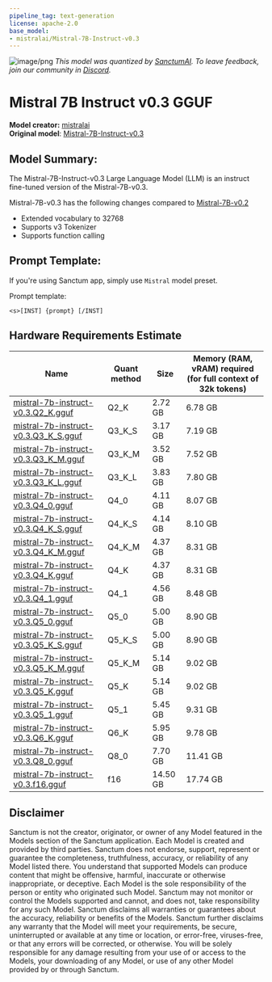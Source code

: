 ```yaml
---
pipeline_tag: text-generation
license: apache-2.0
base_model:
- mistralai/Mistral-7B-Instruct-v0.3
---
```


![image/png](https://cdn-uploads.huggingface.co/production/uploads/64a28db2f1968b7d7f357182/9aQRkm59XY_qSEXe86IJb.png)
*This model was quantized by [SanctumAI](https://sanctum.ai). To leave feedback, join our community in [Discord](https://discord.gg/7ZNE78HJKh).*

# Mistral 7B Instruct v0.3 GGUF

**Model creator:** [mistralai](https://huggingface.co/mistralai)<br>
**Original model**: [Mistral-7B-Instruct-v0.3](https://huggingface.co/mistralai/Mistral-7B-Instruct-v0.3)<br>

## Model Summary:

The Mistral-7B-Instruct-v0.3 Large Language Model (LLM) is an instruct fine-tuned version of the Mistral-7B-v0.3.

Mistral-7B-v0.3 has the following changes compared to [Mistral-7B-v0.2](https://huggingface.co/mistralai/Mistral-7B-Instruct-v0.2/edit/main/README.md)
- Extended vocabulary to 32768
- Supports v3 Tokenizer
- Supports function calling

## Prompt Template:

If you're using Sanctum app, simply use `Mistral` model preset.

Prompt template:

```
<s>[INST] {prompt} [/INST]
```

## Hardware Requirements Estimate

| Name | Quant method | Size | Memory (RAM, vRAM) required (for full context of 32k tokens) |
| ---- | ---- | ---- | ---- |
| [mistral-7b-instruct-v0.3.Q2_K.gguf](https://huggingface.co/SanctumAI/Mistral-7B-Instruct-v0.3-GGUF/blob/main/mistral-7b-instruct-v0.3.Q2_K.gguf) | Q2_K | 2.72 GB | 6.78 GB |
| [mistral-7b-instruct-v0.3.Q3_K_S.gguf](https://huggingface.co/SanctumAI/Mistral-7B-Instruct-v0.3-GGUF/blob/main/mistral-7b-instruct-v0.3.Q3_K_S.gguf) | Q3_K_S | 3.17 GB | 7.19 GB |
| [mistral-7b-instruct-v0.3.Q3_K_M.gguf](https://huggingface.co/SanctumAI/Mistral-7B-Instruct-v0.3-GGUF/blob/main/mistral-7b-instruct-v0.3.Q3_K_M.gguf) | Q3_K_M | 3.52 GB | 7.52 GB |
| [mistral-7b-instruct-v0.3.Q3_K_L.gguf](https://huggingface.co/SanctumAI/Mistral-7B-Instruct-v0.3-GGUF/blob/main/mistral-7b-instruct-v0.3.Q3_K_L.gguf) | Q3_K_L | 3.83 GB | 7.80 GB |
| [mistral-7b-instruct-v0.3.Q4_0.gguf](https://huggingface.co/SanctumAI/Mistral-7B-Instruct-v0.3-GGUF/blob/main/mistral-7b-instruct-v0.3.Q4_0.gguf) | Q4_0 | 4.11 GB | 8.07 GB |
| [mistral-7b-instruct-v0.3.Q4_K_S.gguf](https://huggingface.co/SanctumAI/Mistral-7B-Instruct-v0.3-GGUF/blob/main/mistral-7b-instruct-v0.3.Q4_K_S.gguf) | Q4_K_S | 4.14 GB | 8.10 GB |
| [mistral-7b-instruct-v0.3.Q4_K_M.gguf](https://huggingface.co/SanctumAI/Mistral-7B-Instruct-v0.3-GGUF/blob/main/mistral-7b-instruct-v0.3.Q4_K_M.gguf) | Q4_K_M | 4.37 GB | 8.31 GB |
| [mistral-7b-instruct-v0.3.Q4_K.gguf](https://huggingface.co/SanctumAI/Mistral-7B-Instruct-v0.3-GGUF/blob/main/mistral-7b-instruct-v0.3.Q4_K.gguf) | Q4_K | 4.37 GB | 8.31 GB |
| [mistral-7b-instruct-v0.3.Q4_1.gguf](https://huggingface.co/SanctumAI/Mistral-7B-Instruct-v0.3-GGUF/blob/main/mistral-7b-instruct-v0.3.Q4_1.gguf) | Q4_1 | 4.56 GB | 8.48 GB |
| [mistral-7b-instruct-v0.3.Q5_0.gguf](https://huggingface.co/SanctumAI/Mistral-7B-Instruct-v0.3-GGUF/blob/main/mistral-7b-instruct-v0.3.Q5_0.gguf) | Q5_0 | 5.00 GB | 8.90 GB |
| [mistral-7b-instruct-v0.3.Q5_K_S.gguf](https://huggingface.co/SanctumAI/Mistral-7B-Instruct-v0.3-GGUF/blob/main/mistral-7b-instruct-v0.3.Q5_K_S.gguf) | Q5_K_S | 5.00 GB | 8.90 GB |
| [mistral-7b-instruct-v0.3.Q5_K_M.gguf](https://huggingface.co/SanctumAI/Mistral-7B-Instruct-v0.3-GGUF/blob/main/mistral-7b-instruct-v0.3.Q5_K_M.gguf) | Q5_K_M | 5.14 GB | 9.02 GB |
| [mistral-7b-instruct-v0.3.Q5_K.gguf](https://huggingface.co/SanctumAI/Mistral-7B-Instruct-v0.3-GGUF/blob/main/mistral-7b-instruct-v0.3.Q5_K.gguf) | Q5_K | 5.14 GB | 9.02 GB |
| [mistral-7b-instruct-v0.3.Q5_1.gguf](https://huggingface.co/SanctumAI/Mistral-7B-Instruct-v0.3-GGUF/blob/main/mistral-7b-instruct-v0.3.Q5_1.gguf) | Q5_1 | 5.45 GB | 9.31 GB |
| [mistral-7b-instruct-v0.3.Q6_K.gguf](https://huggingface.co/SanctumAI/Mistral-7B-Instruct-v0.3-GGUF/blob/main/mistral-7b-instruct-v0.3.Q6_K.gguf) | Q6_K | 5.95 GB | 9.78 GB |
| [mistral-7b-instruct-v0.3.Q8_0.gguf](https://huggingface.co/SanctumAI/Mistral-7B-Instruct-v0.3-GGUF/blob/main/mistral-7b-instruct-v0.3.Q8_0.gguf) | Q8_0 | 7.70 GB | 11.41 GB |
| [mistral-7b-instruct-v0.3.f16.gguf](https://huggingface.co/SanctumAI/Mistral-7B-Instruct-v0.3-GGUF/blob/main/mistral-7b-instruct-v0.3.f16.gguf) | f16 | 14.50 GB | 17.74 GB |

## Disclaimer

Sanctum is not the creator, originator, or owner of any Model featured in the Models section of the Sanctum application. Each Model is created and provided by third parties. Sanctum does not endorse, support, represent or guarantee the completeness, truthfulness, accuracy, or reliability of any Model listed there. You understand that supported Models can produce content that might be offensive, harmful, inaccurate or otherwise inappropriate, or deceptive. Each Model is the sole responsibility of the person or entity who originated such Model. Sanctum may not monitor or control the Models supported and cannot, and does not, take responsibility for any such Model. Sanctum disclaims all warranties or guarantees about the accuracy, reliability or benefits of the Models. Sanctum further disclaims any warranty that the Model will meet your requirements, be secure, uninterrupted or available at any time or location, or error-free, viruses-free, or that any errors will be corrected, or otherwise. You will be solely responsible for any damage resulting from your use of or access to the Models, your downloading of any Model, or use of any other Model provided by or through Sanctum.